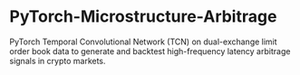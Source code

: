 # PyTorch-Microstructure-Arbitrage
PyTorch Temporal Convolutional Network (TCN) on dual-exchange limit order book data to generate and backtest high-frequency latency arbitrage signals in crypto markets.
